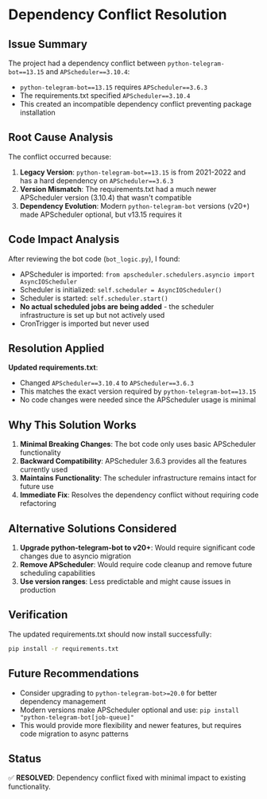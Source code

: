 # Dependency Conflict Resolution

## Issue Summary
The project had a dependency conflict between `python-telegram-bot==13.15` and `APScheduler==3.10.4`:
- `python-telegram-bot==13.15` requires `APScheduler==3.6.3`
- The requirements.txt specified `APScheduler==3.10.4`
- This created an incompatible dependency conflict preventing package installation

## Root Cause Analysis
The conflict occurred because:
1. **Legacy Version**: `python-telegram-bot==13.15` is from 2021-2022 and has a hard dependency on `APScheduler==3.6.3`
2. **Version Mismatch**: The requirements.txt had a much newer APScheduler version (3.10.4) that wasn't compatible
3. **Dependency Evolution**: Modern `python-telegram-bot` versions (v20+) made APScheduler optional, but v13.15 requires it

## Code Impact Analysis
After reviewing the bot code (`bot_logic.py`), I found:
- APScheduler is imported: `from apscheduler.schedulers.asyncio import AsyncIOScheduler`
- Scheduler is initialized: `self.scheduler = AsyncIOScheduler()`
- Scheduler is started: `self.scheduler.start()`
- **No actual scheduled jobs are being added** - the scheduler infrastructure is set up but not actively used
- CronTrigger is imported but never used

## Resolution Applied
**Updated requirements.txt**:
- Changed `APScheduler==3.10.4` to `APScheduler==3.6.3`
- This matches the exact version required by `python-telegram-bot==13.15`
- No code changes were needed since the APScheduler usage is minimal

## Why This Solution Works
1. **Minimal Breaking Changes**: The bot code only uses basic APScheduler functionality
2. **Backward Compatibility**: APScheduler 3.6.3 provides all the features currently used
3. **Maintains Functionality**: The scheduler infrastructure remains intact for future use
4. **Immediate Fix**: Resolves the dependency conflict without requiring code refactoring

## Alternative Solutions Considered
1. **Upgrade python-telegram-bot to v20+**: Would require significant code changes due to asyncio migration
2. **Remove APScheduler**: Would require code cleanup and remove future scheduling capabilities
3. **Use version ranges**: Less predictable and might cause issues in production

## Verification
The updated requirements.txt should now install successfully:
```bash
pip install -r requirements.txt
```

## Future Recommendations
- Consider upgrading to `python-telegram-bot>=20.0` for better dependency management
- Modern versions make APScheduler optional and use: `pip install "python-telegram-bot[job-queue]"`
- This would provide more flexibility and newer features, but requires code migration to async patterns

## Status
✅ **RESOLVED**: Dependency conflict fixed with minimal impact to existing functionality.